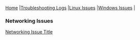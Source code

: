 [Home](../../index.html)
\|[Troubleshooting Logs](../index.md)
\|[Linux Issues](../linux-issues/index.md)
\|[Windows Issues](../windows-issues/index.md)
\|
### Networking Issues

[Networking Issue Title](networking-issue-1.md)